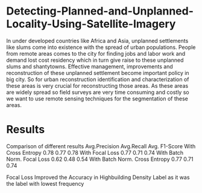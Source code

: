 # Detecting-Planned-and-Unplanned-Locality-Using-Satellite-Imagery
In under developed countries like Africa and Asia, unplanned settlements like slums come into existence with the spread of urban populations. People from remote areas comes to the city for finding jobs and labor work and demand lost cost residency which in turn give raise to these unplanned slums and shantytowns.
 Effective management, improvements and reconstruction of these unplanned settlement become important policy in big city. So for urban reconstruction identification and characterization of these areas is very crucial for reconstructing those areas. As these areas are widely spread so field surveys are very time consuming and costly so we want to use remote sensing techniques for the segmentation of these areas. 

# Results 

Comparison of different results
	                              Avg.Precision	Avg.Recall	Avg. F1-Score
With Cross Entropy	            0.78	        0.77	      0.78
With Focal Loss	                0.77	        0.71	      0.74
With Batch Norm. Focal Loss	    0.62        	0.48	      0.54
With Batch Norm. Cross Entropy	0.77	        0.71	      0.74

Focal Loss Improved the Accuracy in Highbuilding Density Label as it was the label with lowest frequency

